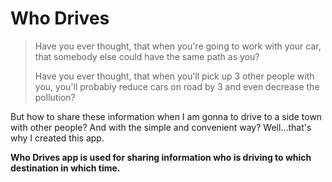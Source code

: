 # Who Drives

> Have you ever thought, that when you're going to work with your car, that somebody else could have the same path as you?
>
> Have you ever thought, that when you'll pick up 3 other people with you, you'll probably reduce cars on road by 3 and even decrease the pollution?

But how to share these information when I am gonna to drive to a side town with other people? And with the simple and convenient way? 
Well...that's why I created this app.

**Who Drives app is used for sharing information who is driving to which destination in which time.**
